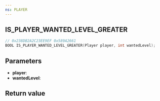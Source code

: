 ```yaml
---
ns: PLAYER
---
```

## IS_PLAYER_WANTED_LEVEL_GREATER

```c
// 0x238DB2A2C23EE9EF 0x589A2661
BOOL IS_PLAYER_WANTED_LEVEL_GREATER(Player player, int wantedLevel);
```


## Parameters
* **player**: 
* **wantedLevel**: 

## Return value
